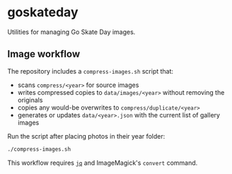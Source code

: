 # goskateday

Utilities for managing Go Skate Day images.

## Image workflow

The repository includes a `compress-images.sh` script that:

- scans `compress/<year>` for source images
- writes compressed copies to `data/images/<year>` without removing the originals
- copies any would-be overwrites to `compress/duplicate/<year>`
- generates or updates `data/<year>.json` with the current list of gallery images

Run the script after placing photos in their year folder:

```bash
./compress-images.sh
```

This workflow requires [`jq`](https://stedolan.github.io/jq/) and ImageMagick's `convert` command.
